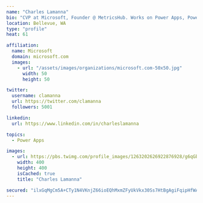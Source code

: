 ```yaml
---
name: "Charles Lamanna"
bio: "CVP at Microsoft, Founder @ MetricsHub. Works on Power Apps, Power Automate, Power Virtual Agent, Common Data Service and Dynamics 365."
location: Bellevue, WA
type: "profile"
heat: 61

affiliation:
  name: Microsoft
  domain: microsoft.com
  images:
    - url: "/assets/images/organizations/microsoft.com-50x50.jpg"
      width: 50
      height: 50

twitter:
  username: clamanna
  url: https://twitter.com/clamanna
  followers: 5001

linkedin:
  url: https://www.linkedin.com/in/charleslamanna

topics:
  - Power Apps

images:
  - url: https://pbs.twimg.com/profile_images/1263202626922876928/g6qGbHZ-_400x400.jpg
    width: 400
    height: 400
    isCached: true
    title: "Charles Lamanna"

secured: "ilxGqMgCm5A+CTy1N4VKnjZ66ioEQhMxmZFyUkVkx30Ss7HtBgAgiFqipHfWAY7a8B2PsmVuPylzBhMwgOlJl6HAiAzAWOb3V+/k1uzRLweAmtJ/KP0Ll51RDM7cC4uhWLNCMv6VO/TKUKlCD7E3LkMEQ7YqXK+6L94KVdqhWhS58M4R4yfAX+TaRApNuQD7dB/YtMYFG/ZgxE8lc7TL3l5a3i/XBzCkDsQ8RgrXS6+IQrP3uOegDq10eYXDgaQGb/MAGobZUSCdUY/vfSVVpCJBHCEhFeVUISz261ySl/UZRWPzdPUF4XxXAyiJ+ydL6xmvQOgwmXL8YAWfPoPkr6+gIUxOvFw/Ica6KNdSClTlVm3+WXwaYCVUCacmDkOmPSdy8iEGNzSlpq5Bf9Lhqh1rEW21fRSbgOlpaCoNtU0=;37v2CmtEfGHTN+fflmtd9Q=="
---
```



